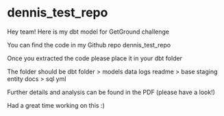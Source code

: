 # dennis_test_repo
 
Hey team! Here is my dbt model for GetGround challenge

You can find the code in my Github repo dennis_test_repo

Once you extracted the code please place it in your dbt folder

The folder should be dbt folder > models data logs readme > base staging entity docs > sql yml

Further details and analysis can be found in the PDF (please have a look!)

Had a great time working on this :)